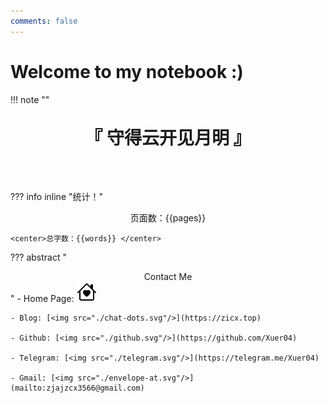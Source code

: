 ```yaml
---
comments: false
---
```


# Welcome to my notebook :)


!!! note "" 
    <br><br>
    <div align="center" style="font-size:28px;font-weight:bold">
        『 守得云开见月明 』
    </div>
    <br><br><br>

??? info inline "统计！"
    <center>页面数：{{pages}} </center>
    
    <center>总字数：{{words}} </center>


??? abstract "<center>Contact Me</center>"
    - Home Page: [<img src="./house-heart.svg"/>](https://zicx.top/home)

    - Blog: [<img src="./chat-dots.svg"/>](https://zicx.top)

    - Github: [<img src="./github.svg"/>](https://github.com/Xuer04)

    - Telegram: [<img src="./telegram.svg"/>](https://telegram.me/Xuer04)

    - Gmail: [<img src="./envelope-at.svg"/>](mailto:zjajzcx3566@gmail.com)

